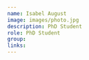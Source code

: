```yaml
---
name: Isabel August
image: images/photo.jpg
description: PhD Student
role: PhD Student
group: 
links:
---
```



